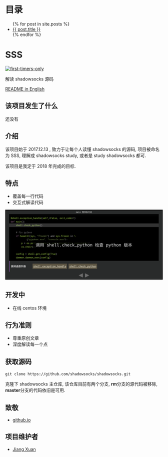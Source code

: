 目录
=======

<ul>
  {% for post in site.posts %}
    <li>
      <a href=".{{ post.url }}">{{ post.title }}</a>
      <!-- post.url 的链接是 / 根目录 -->
      <!-- 但是 github.io 是带有 deepinss 前缀的 -->
      <!-- 所以这里加了个点, 表示相对路径 -->
    </li>
  {% endfor %}
</ul>

SSS
====

[![first-timers-only](http://img.shields.io/badge/first--timers--only-friendly-blue.svg?style=flat-square)](http://www.firsttimersonly.com/)

解读 shadowsocks 源码

[README in English](README.md)

该项目发生了什么
-------------

还没有

介绍
----

该项目始于 2017.12.13 , 致力于让每个人读懂 shadowsocks 的源码, 项目被命名为 SSS, 理解成 shadowsocks study, 或者是 study shadowsocks 都可.

该项目是我定于 2018 年完成的目标.

特点
----

* 覆盖每一行代码
* 交互式解读代码

![program-exec-flow-chart](./assets/images/program-exec-flow-chart.png)

开发中
-----

* 在线 centos 环境

行为准则
-------

* 尊重原创文章
* 深度解读每一个点

获取源码
-------

```shell
git clone https://github.com/shadowsocks/shadowsocks.git
```

克隆下 shadowsocks 主仓库, 该仓库目前有两个分支, **rm**分支的源代码被移除, **master**分支的代码依旧是可用.

致敬
-----

* [github.io](https://github.io)

项目维护者
--------

* [Jiang Xuan](https://github.com/Jiang-Xuan)
